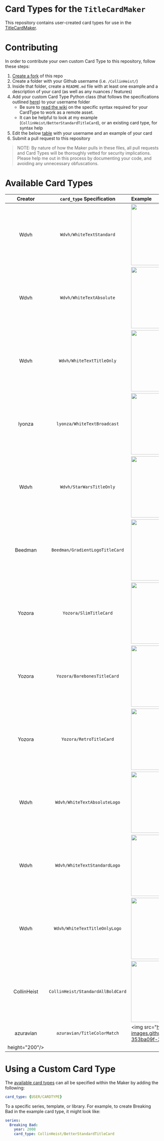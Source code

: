 # Card Types for the `TitleCardMaker`
This repository contains user-created card types for use in the [TitleCardMaker](https://github.com/CollinHeist/TitleCardMaker).

# Contributing
In order to contribute your own custom Card Type to this repository, follow these steps:

1. [Create a fork](https://github.com/CollinHeist/TitleCardMaker-CardTypes/fork) of this repo
2. Create a folder with your Github username (i.e. `/CollinHeist/`)
3. Inside that folder, create a `README.md` file with at least one example and a description of your card (as well as any nuances / features)
4. Add your custom Card Type Python class (that follows the specifications outlined [here](https://github.com/CollinHeist/TitleCardMaker/wiki/Custom-Card-Types#creating-a-custom-card-type)) to your username folder
   * Be sure to [read the wiki](https://github.com/CollinHeist/TitleCardMaker-CardTypes/wiki) on the specific syntax required for your CardType to work as a remote asset.
   * It can be helpful to look at my example (`CollinHeist/BetterStandardTitleCard`), or an existing card type, for syntax help
5. Edit the below [table](https://github.com/CollinHeist/TitleCardMaker-CardTypes#available-card-types) with your username and an example of your card
6. Submit a pull request to this repository

> NOTE: By nature of how the Maker pulls in these files, all pull requests and Card Types will be thoroughly vetted for security implications. Please help me out in this process by documenting your code, and avoiding any unnecessary obfuscations.

# Available Card Types
| Creator | `card_type` Specification | Example |
| :---: | :---: | :--- |
| Wdvh | `Wdvh/WhiteTextStandard` | <img src="https://user-images.githubusercontent.com/17693271/169709359-ffc9e109-b327-44e9-b78a-7276f77fe917.jpg" height="200"/> |
| Wdvh | `Wdvh/WhiteTextAbsolute` | <img src="https://user-images.githubusercontent.com/17693271/169709482-6bb023ab-4986-464e-88d6-0e05ad75d0d3.jpg" height="200"/> |
| Wdvh | `Wdvh/WhiteTextTitleOnly` | <img src="https://user-images.githubusercontent.com/17693271/178131552-4ca8cb30-067e-4e04-9d68-472a8f384345.jpg" height="200"/> |
| lyonza | `lyonza/WhiteTextBroadcast` | <img src="https://user-images.githubusercontent.com/1803189/171089736-f60a6ff2-0914-432a-a45d-145323d39c42.jpg" height="200"/> |
| Wdvh | `Wdvh/StarWarsTitleOnly` | <img src="https://user-images.githubusercontent.com/17693271/178131539-c7b55ced-b9ba-4564-8153-a998454e1742.jpg" height="200"/> |
| Beedman | `Beedman/GradientLogoTitleCard` | <img src="https://user-images.githubusercontent.com/17693271/178131602-8d93401b-4b5a-4301-8248-42705547ec6f.jpg" height="200"/> |
| Yozora | `Yozora/SlimTitleCard` | <img src="https://cdn.discordapp.com/attachments/975108033531219979/977614937457303602/S01E04.jpg" height="200"/> |
| Yozora | `Yozora/BarebonesTitleCard` | <img src="https://user-images.githubusercontent.com/17693271/178131581-055fd7ca-0bda-464a-9e4d-67c88adb0a06.jpg" height="200"/> |
| Yozora | `Yozora/RetroTitleCard` | <img src="https://user-images.githubusercontent.com/17693271/178131717-e9c387f7-625c-4654-a49d-93595687e359.jpg" height="200"/> |
| Wdvh | `Wdvh/WhiteTextAbsoluteLogo` | <img src="https://user-images.githubusercontent.com/17693271/178131676-300601a4-bbdb-46ee-8f78-aa859d13d50c.jpg" height="200"/> |
| Wdvh | `Wdvh/WhiteTextStandardLogo` | <img src="https://user-images.githubusercontent.com/17693271/178131565-5351dd98-201e-4f70-a8ff-2311687ed981.jpg" height="200"/> |
| Wdvh | `Wdvh/WhiteTextTitleOnlyLogo` | <img src="https://user-images.githubusercontent.com/17693271/178131633-23a312ac-4e5f-4d1a-87cb-60b865a51fe7.jpg" height="200"/> |
| CollinHeist | `CollinHeist/StandardAllBoldCard` | <img src="https://user-images.githubusercontent.com/17693271/178048413-7d4c72a4-398a-489b-8974-df7299fad6ad.jpg" height="200"/> |
| azuravian | `azuravian/TitleColorMatch` | <img src="https://user-images.githubusercontent.com/7379812/187586521-353ba09f-30a8-424b-bbf3-ee9036c9e638.jpg"
 height="200"/> |

# Using a Custom Card Type
The [available card types](#available-card-types) can all be specified within the Maker by adding the following:

```yaml
card_type: {USER/CARDTYPE}
```

To a specific series, template, or library. For example, to create Breaking Bad in the example card type, it might look like:

```yaml
series:
  Breaking Bad:
    year: 2008
    card_type: CollinHeist/BetterStandardTitleCard
```
